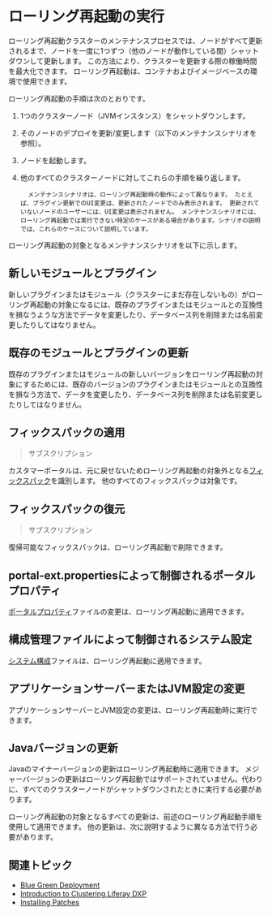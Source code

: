 # ローリング再起動の実行

ローリング再起動クラスターのメンテナンスプロセスでは、ノードがすべて更新されるまで、ノードを一度に1つずつ（他のノードが動作している間）シャットダウンして更新します。 この方法により、クラスターを更新する際の稼働時間を最大化できます。 ローリング再起動は、コンテナおよびイメージベースの環境で使用できます。

ローリング再起動の手順は次のとおりです。

1.  1つのクラスターノード（JVMインスタンス）をシャットダウンします。

2.  そのノードのデプロイを更新/変更します（以下のメンテナンスシナリオを参照）。

3.  ノードを起動します。

4.  他のすべてのクラスターノードに対してこれらの手順を繰り返します。

    ``` note::
      メンテナンスシナリオは、ローリング再起動時の動作によって異なります。 たとえば、プラグイン更新でのUI変更は、更新されたノードでのみ表示されます。 更新されていないノードのユーザーには、UI変更は表示されません。 メンテナンスシナリオには、ローリング再起動では実行できない特定のケースがある場合があります。シナリオの説明では、これらのケースについて説明しています。
    ```

ローリング再起動の対象となるメンテナンスシナリオを以下に示します。

## 新しいモジュールとプラグイン

新しいプラグインまたはモジュール（クラスターにまだ存在しないもの）がローリング再起動の対象になるには、既存のプラグインまたはモジュールとの互換性を損なうような方法でデータを変更したり、データベース列を削除または名前変更したりしてはなりません。

## 既存のモジュールとプラグインの更新

既存のプラグインまたはモジュールの新しいバージョンをローリング再起動の対象にするためには、既存のバージョンのプラグインまたはモジュールとの互換性を損なう方法で、データを変更したり、データベース列を削除または名前変更したりしてはなりません。

## フィックスパックの適用

> サブスクリプション

カスタマーポータルは、元に戻せないためローリング再起動の対象外となる[フィックスパック](../installing-patches/introduction-to-installing-patches.md)を識別します。 他のすべてのフィックスパックは対象です。

## フィックスパックの復元

> サブスクリプション

復帰可能なフィックスパックは、ローリング再起動で削除できます。

## portal-ext.propertiesによって制御されるポータルプロパティ

[ポータルプロパティ](../../reference/portal-properties.md)ファイルの変更は、ローリング再起動に適用できます。

## 構成管理ファイルによって制御されるシステム設定

[システム構成](../../reference/system-properties.md)ファイルは、ローリング再起動に適用できます。

## アプリケーションサーバーまたはJVM設定の変更

アプリケーションサーバーとJVM設定の変更は、ローリング再起動時に実行できます。

## Javaバージョンの更新

Javaのマイナーバージョンの更新はローリング再起動時に適用できます。 メジャーバージョンの更新はローリング再起動ではサポートされていません。代わりに、すべてのクラスターノードがシャットダウンされたときに実行する必要があります。

ローリング再起動の対象となるすべての更新は、前述のローリング再起動手順を使用して適用できます。 他の更新は、次に説明するように異なる方法で行う必要があります。

## 関連トピック

  - [Blue Green Deployment](./blue-green-deployments.md)
  - [Introduction to Clustering Liferay DXP](../../setting-up-liferay-dxp/configuring-clustering-for-high-availability/01-introduction-to-clustering-liferay-dxp.md)
  - [Installing Patches](../installing-patches/introduction-to-installing-patches.md)
